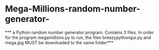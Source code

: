 # Mega-Millions-random-number-generator-
*** a Python random number generator program. Contains 3 files. In order for the program megamillions.py to run, the files breezypythongui.py and mega.jpg MUST be downloaded to the same folder***
